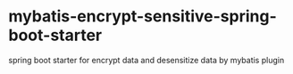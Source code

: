 # mybatis-encrypt-sensitive-spring-boot-starter
spring boot starter for encrypt data and desensitize data by mybatis plugin
